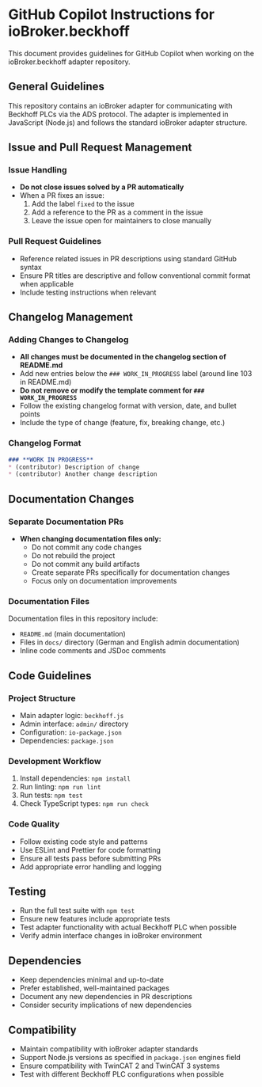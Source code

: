 # GitHub Copilot Instructions for ioBroker.beckhoff

This document provides guidelines for GitHub Copilot when working on the ioBroker.beckhoff adapter repository.

## General Guidelines

This repository contains an ioBroker adapter for communicating with Beckhoff PLCs via the ADS protocol. The adapter is implemented in JavaScript (Node.js) and follows the standard ioBroker adapter structure.

## Issue and Pull Request Management

### Issue Handling
- **Do not close issues solved by a PR automatically**
- When a PR fixes an issue:
  1. Add the label `fixed` to the issue
  2. Add a reference to the PR as a comment in the issue
  3. Leave the issue open for maintainers to close manually

### Pull Request Guidelines
- Reference related issues in PR descriptions using standard GitHub syntax
- Ensure PR titles are descriptive and follow conventional commit format when applicable
- Include testing instructions when relevant

## Changelog Management

### Adding Changes to Changelog
- **All changes must be documented in the changelog section of README.md**
- Add new entries below the `### WORK_IN_PROGRESS` label (around line 103 in README.md)
- **Do not remove or modify the template comment for `### WORK_IN_PROGRESS`**
- Follow the existing changelog format with version, date, and bullet points
- Include the type of change (feature, fix, breaking change, etc.)

### Changelog Format
```markdown
### **WORK IN PROGRESS**
* (contributor) Description of change
* (contributor) Another change description
```

## Documentation Changes

### Separate Documentation PRs
- **When changing documentation files only:**
  - Do not commit any code changes
  - Do not rebuild the project
  - Do not commit any build artifacts
  - Create separate PRs specifically for documentation changes
  - Focus only on documentation improvements

### Documentation Files
Documentation files in this repository include:
- `README.md` (main documentation)
- Files in `docs/` directory (German and English admin documentation)
- Inline code comments and JSDoc comments

## Code Guidelines

### Project Structure
- Main adapter logic: `beckhoff.js`
- Admin interface: `admin/` directory
- Configuration: `io-package.json`
- Dependencies: `package.json`

### Development Workflow
1. Install dependencies: `npm install`
2. Run linting: `npm run lint`
3. Run tests: `npm test`
4. Check TypeScript types: `npm run check`

### Code Quality
- Follow existing code style and patterns
- Use ESLint and Prettier for code formatting
- Ensure all tests pass before submitting PRs
- Add appropriate error handling and logging

## Testing

- Run the full test suite with `npm test`
- Ensure new features include appropriate tests
- Test adapter functionality with actual Beckhoff PLC when possible
- Verify admin interface changes in ioBroker environment

## Dependencies

- Keep dependencies minimal and up-to-date
- Prefer established, well-maintained packages
- Document any new dependencies in PR descriptions
- Consider security implications of new dependencies

## Compatibility

- Maintain compatibility with ioBroker adapter standards
- Support Node.js versions as specified in `package.json` engines field
- Ensure compatibility with TwinCAT 2 and TwinCAT 3 systems
- Test with different Beckhoff PLC configurations when possible